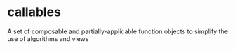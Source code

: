 # callables
A set of composable and partially-applicable function objects to simplify the use of algorithms and views
